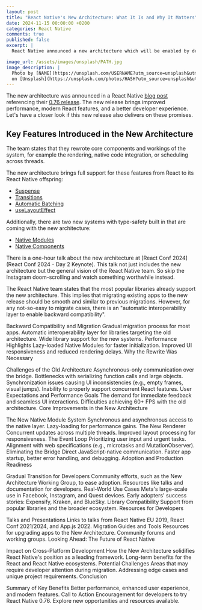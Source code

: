 ```yaml
---
layout: post
title: "React Native's New Architecture: What It Is and Why It Matters"
date: 2024-11-15 00:00:00 +0200
categories: React Native
comments: true
published: false
excerpt: |
  React Native announced a new architecture which will be enabled by default in their new releases, starting with 0.76. So it is time to look at what they improved, why they actually changed the old architecture and how this matters to developers and users.

image_url: /assets/images/unsplash/PATH.jpg
image_description: |
  Photo by [NAME](https://unsplash.com/USERNAME?utm_source=unsplash&utm_medium=referral&utm_content=creditCopyText)
  on [Unsplash](https://unsplash.com/photos/HASH?utm_source=unsplash&utm_medium=referral&utm_content=creditCopyText)
---
```


The new architecture was announced in a React Native [blog post](https://reactnative.dev/blog/2024/10/23/the-new-architecture-is-here) referencing their [0.76 release](https://reactnative.dev/blog/2024/10/23/release-0.76-new-architecture). The new release brings improved performance, modern React features, and a better developer experience. Let's have a closer look if this new release also delivers on these promises.

## Key Features Introduced in the New Architecture

The team states that they rewrote core components and workings of the system, for example the rendering, native code integration, or scheduling across threads.

The new architecture brings full support for these features from React to its React Native offspring:

- [Suspense](https://react.dev/blog/2022/03/29/react-v18#new-suspense-features)
- [Transitions](https://react.dev/blog/2022/03/29/react-v18#new-feature-transitions)
- [Automatic Batching](https://react.dev/blog/2022/03/29/react-v18#new-feature-automatic-batching)
- [useLayoutEffect](https://react.dev/reference/react/useLayoutEffect)

Additionally, there are two new systems with type-safety built in that are coming with the new architecture:

- [Native Modules](https://reactnative.dev/docs/next/turbo-native-modules-introduction)
- [Native Components](https://reactnative.dev/docs/next/fabric-native-components-introduction)

There is a one-hour talk about the new architecture at [React Conf 2024](React Conf 2024 - Day 2 Keynote). This talk not just includes the new architecture but the general vision of the React Native team. So skip the Instagram doom-scrolling and watch something worthwhile instead.

The React Native team states that the most popular libraries already support the new architecture. This implies that migrating existing apps to the new release should be smooth and similar to previous migrations. However, for any not-so-easy to migrate cases, there is an "automatic interoperability layer to enable backward compatibility".

Backward Compatibility and Migration
Gradual migration process for most apps.
Automatic interoperability layer for libraries targeting the old architecture.
Wide library support for the new systems.
Performance Highlights
Lazy-loaded Native Modules for faster initialization.
Improved UI responsiveness and reduced rendering delays.
Why the Rewrite Was Necessary

Challenges of the Old Architecture
Asynchronous-only communication over the bridge.
Bottlenecks with serializing function calls and large objects.
Synchronization issues causing UI inconsistencies (e.g., empty frames, visual jumps).
Inability to properly support concurrent React features.
User Expectations and Performance Goals
The demand for immediate feedback and seamless UI interactions.
Difficulties achieving 60+ FPS with the old architecture.
Core Improvements in the New Architecture

The New Native Module System
Synchronous and asynchronous access to the native layer.
Lazy-loading for performance gains.
The New Renderer
Concurrent updates across multiple threads.
Improved layout processing for responsiveness.
The Event Loop
Prioritizing user input and urgent tasks.
Alignment with web specifications (e.g., microtasks and MutationObserver).
Eliminating the Bridge
Direct JavaScript-native communication.
Faster app startup, better error handling, and debugging.
Adoption and Production Readiness

Gradual Transition for Developers
Community efforts, such as the New Architecture Working Group, to ease adoption.
Resources like talks and documentation for developers.
Real-World Use Cases
Meta's large-scale use in Facebook, Instagram, and Quest devices.
Early adopters' success stories: Expensify, Kraken, and BlueSky.
Library Compatibility
Support from popular libraries and the broader ecosystem.
Resources for Developers

Talks and Presentations
Links to talks from React Native EU 2019, React Conf 2021/2024, and App.js 2022.
Migration Guides and Tools
Resources for upgrading apps to the New Architecture.
Community forums and working groups.
Looking Ahead: The Future of React Native

Impact on Cross-Platform Development
How the New Architecture solidifies React Native's position as a leading framework.
Long-term benefits for the React and React Native ecosystems.
Potential Challenges
Areas that may require developer attention during migration.
Addressing edge cases and unique project requirements.
Conclusion

Summary of Key Benefits
Better performance, enhanced user experience, and modern features.
Call to Action
Encouragement for developers to try React Native 0.76.
Explore new opportunities and resources available.
